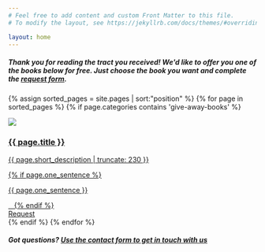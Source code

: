 ```yaml
---
# Feel free to add content and custom Front Matter to this file.
# To modify the layout, see https://jekyllrb.com/docs/themes/#overriding-theme-defaults

layout: home
---
```


##### Thank you for reading the tract you received! We'd like to offer you one of the books below for free. Just choose the book you want and complete the [request form](/request).

{% assign sorted_pages = site.pages | sort:"position" %}
{% for page in sorted_pages %}
{% if page.categories contains 'give-away-books' %}
<div class="book-option {{ page.scheme }}" style="background-image: url('{{ page.background }}'); background-color: {{ page.color }}">
    <div class="book-option-inner">
    <a href="{{ page.url }}">
    <img class="" src="/{{ page.thumbnail }}"/>
    <h3 class="heading">{{ page.title }}</h3>
    <p>{{ page.short_description | truncate: 230 }}</p>
    <div class="">
        {% if page.one_sentence %}
        <p>{{ page.one_sentence }}</p>&nbsp;&nbsp;
        {% endif %}
    </div>
    </a>
    <a class="button" href="{{ page.url }}">Request</a>
    </div>
</div>
{% endif %}
{% endfor %}

<div class="clearfix"></div>

##### Got questions? [Use the contact form to get in touch with us](/contact/)

